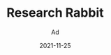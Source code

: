 ---
_id: vn1r4qi6pa2umhqfe2uy2vn1r4qygvu3
author: Ad
title: Research Rabbit
summary: Discover and track literature
images:
- path: "researchrabbitapp.com_home_1.png"
- path: "researchrabbitapp.com_home_2.png"
- path: "researchrabbit.mp4"
features:
- Create collections of papers
- Dynamic graph visualization for better understanding of the connections between
  papers
- Discover papers through connections between papers
categories:
- Project Research
tags:
- References and Journals
- Reference Management
platforms:
- Web
fields:
- General and Interdisciplinary
links:
- name: researchrabbitapp.com
  link: https://researchrabbitapp.com
date: '2021-11-25'

---
